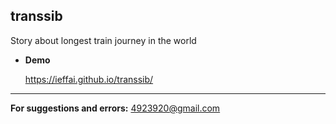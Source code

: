 ## **transsib**

Story about longest train journey in the world

- **Demo**

  https://ieffai.github.io/transsib/ <br />

---

**For suggestions and errors:**
4923920@gmail.com
